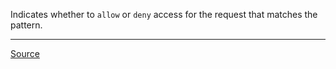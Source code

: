 Indicates whether to `allow` or `deny` access for the request that matches the pattern.

---

[Source](https://experienceleague.adobe.com/docs/experience-manager-dispatcher/using/configuring/dispatcher-configuration.html?lang=en#defining-a-filter)
